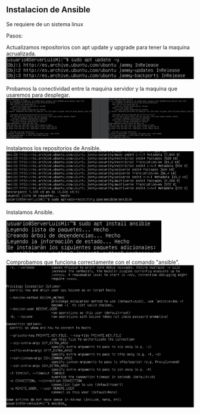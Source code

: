 ## Instalacion de Ansible

Se requiere de un sistema linux

Pasos:

Actualizamos repositorios con apt update y upgrade para tener la maquina acrualizada.
![foto1](https://github.com/lmrs-06/Ansible/blob/main/extras/instalacion/actualizaRep.PNG)

Probamos la conectividad entre la maquina servidor y la maquina que usaremos para desplegar.
![foto2](https://github.com/lmrs-06/Ansible/blob/main/extras/instalacion/conectividad.PNG)

Instalamos los repositorios de Ansible.
![foto3](https://github.com/lmrs-06/Ansible/blob/main/extras/instalacion/repositoriosAnsible.PNG)

Instalamos Ansible.

![foto4](https://github.com/lmrs-06/Ansible/blob/main/extras/instalacion/installAnsible.PNG)

Comprobamos que funciona correctamente con el comando "ansible".
![foto5](https://github.com/lmrs-06/Ansible/blob/main/extras/instalacion/funciona.PNG)
